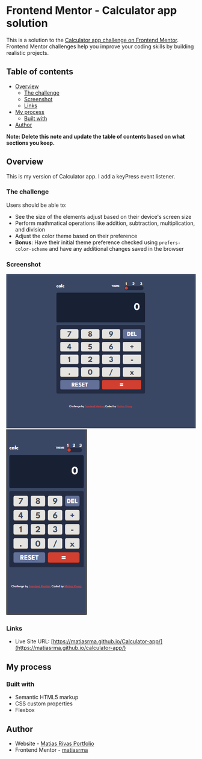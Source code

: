 # Frontend Mentor - Calculator app solution

This is a solution to the [Calculator app challenge on Frontend Mentor](https://www.frontendmentor.io/challenges/calculator-app-9lteq5N29). Frontend Mentor challenges help you improve your coding skills by building realistic projects. 

## Table of contents

- [Overview](#overview)
  - [The challenge](#the-challenge)
  - [Screenshot](#screenshot)
  - [Links](#links)
- [My process](#my-process)
  - [Built with](#built-with)
- [Author](#author)

**Note: Delete this note and update the table of contents based on what sections you keep.**

## Overview

This is my version of Calculator app.
I add a keyPress event listener.

### The challenge

Users should be able to:

- See the size of the elements adjust based on their device's screen size
- Perform mathmatical operations like addition, subtraction, multiplication, and division
- Adjust the color theme based on their preference
- **Bonus**: Have their initial theme preference checked using `prefers-color-scheme` and have any additional changes saved in the browser

### Screenshot

![Desktop](./images/Desktop.png)
![Galaxy Fold](./images/Galaxy%20Fold.png)

### Links

- Live Site URL: [https://matiasrma.github.io/Calculator-app/](https://matiasrma.github.io/calculator-app/)

## My process

### Built with

- Semantic HTML5 markup
- CSS custom properties
- Flexbox

## Author

- Website - [Matias Rivas Portfolio](https://matiasrivas-portfolio.web.app/)
- Frontend Mentor - [matiasrma](https://www.frontendmentor.io/profile/matiasrma)